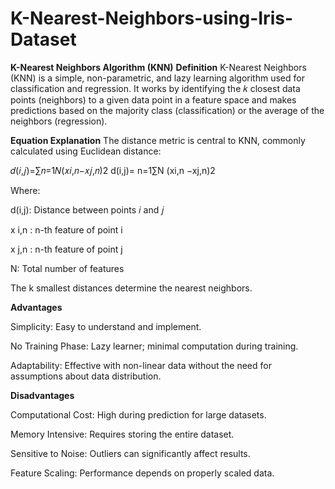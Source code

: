 # K-Nearest-Neighbors-using-Iris-Dataset
**K-Nearest Neighbors Algorithm (KNN)**
**Definition**
K-Nearest Neighbors (KNN) is a simple, non-parametric, and lazy learning algorithm used for classification and regression. It works by identifying the 𝑘 closest data points (neighbors) to a given data point in a feature space and makes predictions based on the majority class (classification) or the average of the neighbors (regression).

**Equation Explanation**
The distance metric is central to KNN, commonly calculated using Euclidean distance:

𝑑(𝑖,𝑗)=∑𝑛=1𝑁(𝑥𝑖,𝑛−𝑥𝑗,𝑛)2
d(i,j)= n=1∑N (xi,n −xj,n)2
 
​Where:

d(i,j): Distance between points 𝑖 and 𝑗

x i,n : n-th feature of point i

x j,n : n-th feature of point j

N: Total number of features

The k smallest distances determine the nearest neighbors.

**Advantages**

Simplicity: Easy to understand and implement.

No Training Phase: Lazy learner; minimal computation during training.

Adaptability: Effective with non-linear data without the need for assumptions about data distribution.

**Disadvantages**

Computational Cost: High during prediction for large datasets.

Memory Intensive: Requires storing the entire dataset.

Sensitive to Noise: Outliers can significantly affect results.

Feature Scaling: Performance depends on properly scaled data.

